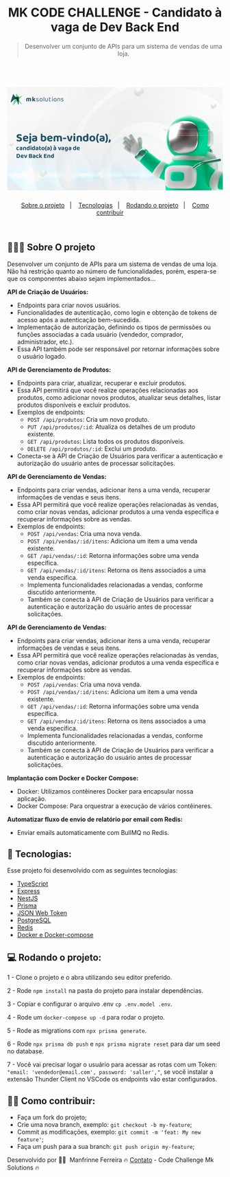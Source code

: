 <div align="center">

# MK CODE CHALLENGE - Candidato à vaga de Dev Back End

> Desenvolver um conjunto de APIs para um sistema de vendas de uma loja.

</div>

<br>

<h1 align="center">
    <img alt="Mk-Solutions" title="Mk-Solutions" src=".github/MK-SOLUTIONS.png" width="750px"/>
</h1>

<p align="center">
  <a href="#-sobre-o-projeto">Sobre o projeto</a>&nbsp;&nbsp;&nbsp;|&nbsp;&nbsp;&nbsp;
  <a href="#-tecnologias">Tecnologias</a>&nbsp;&nbsp;&nbsp;|&nbsp;&nbsp;&nbsp;
  <a href="#-rodando-o-projeto">Rodando o projeto</a>&nbsp;&nbsp;&nbsp;|&nbsp;&nbsp;&nbsp;
  <a href="#-como-contribuir">Como contribuir</a>&nbsp;&nbsp;&nbsp;&nbsp;&nbsp;&nbsp;

</p>

<br>

## 👨🏻‍💻 Sobre O projeto

Desenvolver um conjunto de APIs para um sistema de vendas de uma loja. Não há
restrição quanto ao número de funcionalidades, porém, espera-se que os componentes
abaixo sejam implementados...

**API de Criação de Usuários:**

- Endpoints para criar novos usuários.
- Funcionalidades de autenticação, como login e obtenção de tokens de acesso após a autenticação bem-sucedida.
- Implementação de autorização, definindo os tipos de permissões ou funções associadas a cada usuário (vendedor, comprador, administrador, etc.).
- Essa API também pode ser responsável por retornar informações sobre o usuário logado.

**API de Gerenciamento de Produtos:**

- Endpoints para criar, atualizar, recuperar e excluir produtos.
- Essa API permitirá que você realize operações relacionadas aos produtos, como adicionar novos produtos, atualizar seus detalhes, listar produtos disponíveis e excluir produtos.
- Exemplos de endpoints:
  - `POST /api/produtos`: Cria um novo produto.
  - `PUT /api/produtos/:id`: Atualiza os detalhes de um produto existente.
  - `GET /api/produtos`: Lista todos os produtos disponíveis.
  - `DELETE /api/produtos/:id`: Exclui um produto.
- Conecta-se à API de Criação de Usuários para verificar a autenticação e autorização do usuário antes de processar solicitações.

**API de Gerenciamento de Vendas:**

- Endpoints para criar vendas, adicionar itens a uma venda, recuperar informações de vendas e seus itens.
- Essa API permitirá que você realize operações relacionadas às vendas, como criar novas vendas, adicionar produtos a uma venda específica e recuperar informações sobre as vendas.
- Exemplos de endpoints:
  - `POST /api/vendas`: Cria uma nova venda.
  - `POST /api/vendas/:id/itens`: Adiciona um item a uma venda existente.
  - `GET /api/vendas/:id`: Retorna informações sobre uma venda específica.
  - `GET /api/vendas/:id/itens`: Retorna os itens associados a uma venda específica.
  - Implementa funcionalidades relacionadas a vendas, conforme discutido anteriormente.
  - Também se conecta à API de Criação de Usuários para verificar a autenticação e autorização do usuário antes de processar solicitações.

**API de Gerenciamento de Vendas:**

- Endpoints para criar vendas, adicionar itens a uma venda, recuperar informações de vendas e seus itens.
- Essa API permitirá que você realize operações relacionadas às vendas, como criar novas vendas, adicionar produtos a uma venda específica e recuperar informações sobre as vendas.
- Exemplos de endpoints:
  - `POST /api/vendas`: Cria uma nova venda.
  - `POST /api/vendas/:id/itens`: Adiciona um item a uma venda existente.
  - `GET /api/vendas/:id`: Retorna informações sobre uma venda específica.
  - `GET /api/vendas/:id/itens`: Retorna os itens associados a uma venda específica.
  - Implementa funcionalidades relacionadas a vendas, conforme discutido anteriormente.
  - Também se conecta à API de Criação de Usuários para verificar a autenticação e autorização do usuário antes de processar solicitações.

**Implantação com Docker e Docker Compose:**

- Docker: Utilizamos contêineres Docker para encapsular nossa aplicação.
- Docker Compose: Para orquestrar a execução de vários contêineres.

**Automatizar fluxo de envio de relatório por email com Redis:**

- Enviar emails automaticamente com BullMQ no Redis.

## 🚀 Tecnologias:

Esse projeto foi desenvolvido com as seguintes tecnologias:

- [TypeScript](https://www.typescriptlang.org/)
- [Express](https://expressjs.com/)
- [NestJS](https://nestjs.com/)
- [Prisma](https://www.prisma.io/)
- [JSON Web Token](https://jwt.io/)
- [PostgreSQL](https://www.postgresql.org/)
- [Redis](https://jestjs.io/)
- [Docker e Docker-compose](https://docs.docker.com/)

## 💻 Rodando o projeto:

1 - Clone o projeto e o abra utilizando seu editor preferido.

2 - Rode `npm install` na pasta do projeto para instalar dependências.

3 - Copiar e configurar o arquivo .env `cp .env.model .env`.

4 - Rode um `docker-compose up -d` para rodar o projeto.

5 - Rode as migrations com `npx prisma generate`.

6 - Rode `npx prisma db push` e `npx prisma migrate reset` para dar um seed no database.

7 - Você vai precisar logar o usuário para acessar as rotas com um Token: `"email: 'vendedor@email.com', password: 'saller',"`, se você instalar a extensão Thunder Client no VSCode os endpoints vão estar configurados.

## 👨‍🏫 Como contribuir:

- Faça um fork do projeto;
- Crie uma nova branch, exemplo: `git checkout -b my-feature`;
- Commit as modificações, exemplo: `git commit -m 'feat: My new feature'`;
- Faça um push para a sua branch: `git push origin my-feature`;

Desenvolvido por 🧗‍♂️&nbsp; Manfrinne Ferreira 🔥 [Contato](https://www.linkedin.com/in/manfrinne-ferreira-6033121a7/) - Code Challenge Mk Solutions 🔥

